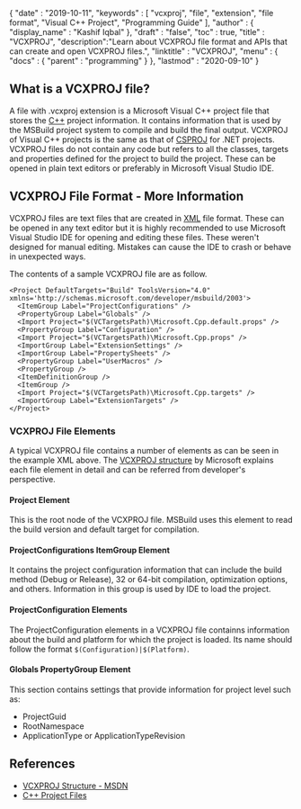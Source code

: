 {
  "date" : "2019-10-11",
  "keywords" : [ "vcxproj", "file", "extension", "file format", "Visual C++ Project", "Programming Guide" ],
  "author" : {
    "display_name" : "Kashif Iqbal"
  },
  "draft" : "false",
  "toc" : true,
  "title" : "VCXPROJ",
  "description":"Learn about VCXPROJ file format and APIs that can create and open VCXPROJ files.",
  "linktitle" : "VCXPROJ",
  "menu" : {
    "docs" : {
      "parent" : "programming"
    }
  },
  "lastmod" : "2020-09-10"
}

## What is a VCXPROJ file?

A file with .vcxproj extension is a Microsoft Visual C++ project file that stores the [C++](/programming/cpp/) project information. It contains information that is used by the MSBuild project system to compile and build the final output. VCXPROJ of Visual C++ projects is the same as that of [CSPROJ](/programming/csproj/) for .NET projects. VCXPROJ files do not contain any code but refers to all the classes, targets and properties defined for the project to build the project. These can be opened in plain text editors or preferably in Microsoft Visual Studio IDE.


## VCXPROJ File Format - More Information

VCXPROJ files are text files that are created in [XML](/web/xml/) file format. These can be opened in any text editor but it is highly recommended to use Microsoft Visual Studio IDE for opening and editing these files. These weren't designed for manual editing. Mistakes can cause the IDE to crash or behave in unexpected ways.

The contents of a sample VCXPROJ file are as follow.

```
<Project DefaultTargets="Build" ToolsVersion="4.0" xmlns='http://schemas.microsoft.com/developer/msbuild/2003'>
  <ItemGroup Label="ProjectConfigurations" />
  <PropertyGroup Label="Globals" />
  <Import Project="$(VCTargetsPath)\Microsoft.Cpp.default.props" />
  <PropertyGroup Label="Configuration" />
  <Import Project="$(VCTargetsPath)\Microsoft.Cpp.props" />
  <ImportGroup Label="ExtensionSettings" />
  <ImportGroup Label="PropertySheets" />
  <PropertyGroup Label="UserMacros" />
  <PropertyGroup />
  <ItemDefinitionGroup />
  <ItemGroup />
  <Import Project="$(VCTargetsPath)\Microsoft.Cpp.targets" />
  <ImportGroup Label="ExtensionTargets" />
</Project>
```
### VCXPROJ File Elements

A typical VCXPROJ file contains a number of elements as can be seen in the example XML above. The [VCXPROJ structure](https://learn.microsoft.com/en-us/cpp/build/reference/vcxproj-file-structure?view=msvc-160) by Microsoft explains each file element in detail and can be referred from developer's perspective.

#### Project Element

This is the root node of the VCXPROJ file. MSBuild uses this element to read the build version and default target for compilation.

#### ProjectConfigurations ItemGroup Element

It contains the project configuration information that can include the build method (Debug or Release), 32 or 64-bit compilation, optimization options, and others. Information in this group is used by IDE to load the project.

#### ProjectConfiguration Elements

The ProjectConfiguration elements in a VCXPROJ file containns information about the build and platform for which the project is loaded. Its name should follow the format `$(Configuration)|$(Platform)`.

#### Globals PropertyGroup Element

This section contains settings that provide information for project level such as:

 * ProjectGuid
 * RootNamespace
 * ApplicationType or ApplicationTypeRevision


## References

* [VCXPROJ Structure - MSDN](https://learn.microsoft.com/en-us/cpp/build/reference/vcxproj-file-structure?view=msvc-160)
* [C++ Project Files](https://learn.microsoft.com/en-us/cpp/build/reference/project-files?view=msvc-160)
